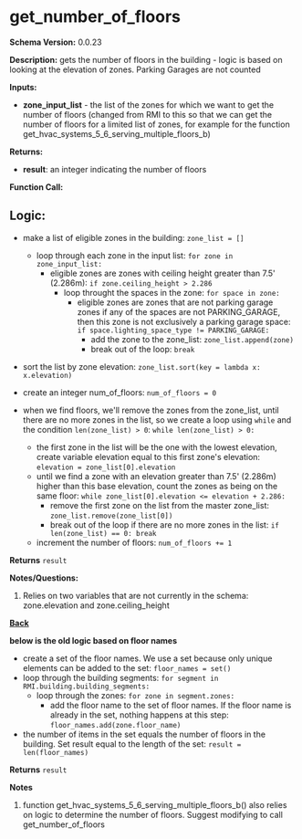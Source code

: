 # get_number_of_floors
**Schema Version:** 0.0.23  

**Description:** gets the number of floors in the building - logic is based on looking at the elevation of zones.  Parking Garages are not counted

**Inputs:**
- **zone_input_list** - the list of the zones for which we want to get the number of floors (changed from RMI to this so that we can get the number of floors for a limited list of zones, for example for the function get_hvac_systems_5_6_serving_multiple_floors_b)

**Returns:**  
- **result**: an integer indicating the number of floors
 
**Function Call:**

## Logic:
- make a list of eligible zones in the building: `zone_list = []`
	- loop through each zone in the input list: `for zone in zone_input_list: `
		- eligible zones are zones with ceiling height greater than 7.5' (2.286m): `if zone.ceiling_height > 2.286`
			- loop throught the spaces in the zone: `for space in zone:`
				- eligible zones are zones that are not parking garage zones if any of the spaces are not PARKING_GARAGE, then this zone is not exclusively a parking garage space: `if space.lighting_space_type != PARKING_GARAGE:`
					- add the zone to the zone_list: `zone_list.append(zone)`
					- break out of the loop: `break`

- sort the list by zone elevation: `zone_list.sort(key = lambda x: x.elevation)`

- create an integer num_of_floors: `num_of_floors = 0`

- when we find floors, we'll remove the zones from the zone_list, until there are no more zones in the list, so we create a loop using `while` and the condition `len(zone_list) > 0`: `while len(zone_list) > 0:`
	- the first zone in the list will be the one with the lowest elevation, create variable elevation equal to this first zone's elevation: `elevation = zone_list[0].elevation`
	- until we find a zone with an elevation greater than 7.5' (2.286m) higher than this base elevation, count the zones as being on the same floor: `while zone_list[0].elevation <= elevation + 2.286:`
		- remove the first zone on the list from the master zone_list: `zone_list.remove(zone_list[0])`
		- break out of the loop if there are no more zones in the list: `if len(zone_list) == 0: break`
	- increment the number of floors: `num_of_floors += 1`

**Returns** `result`

**Notes/Questions:**  
1. Relies on two variables that are not currently in the schema: zone.elevation and zone.ceiling_height

**[Back](../_toc.md)**


**below is the old logic based on floor names**
- create a set of the floor names.  We use a set because only unique elements can be added to the set: `floor_names = set()`
- loop through the building segments: `for segment in RMI.building.building_segments:`
	- loop through the zones: `for zone in segment.zones:`
		- add the floor name to the set of floor names.  If the floor name is already in the set, nothing happens at this step: `floor_names.add(zone.floor_name)`
- the number of items in the set equals the number of floors in the building.  Set result equal to the length of the set: `result = len(floor_names)`


**Returns** `result`


**Notes**
1.  function get_hvac_systems_5_6_serving_multiple_floors_b() also relies on logic to determine the number of floors.  Suggest modifying to call get_number_of_floors
